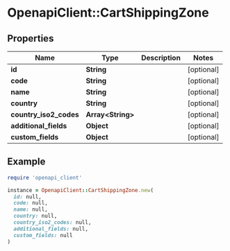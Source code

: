 # OpenapiClient::CartShippingZone

## Properties

| Name | Type | Description | Notes |
| ---- | ---- | ----------- | ----- |
| **id** | **String** |  | [optional] |
| **code** | **String** |  | [optional] |
| **name** | **String** |  | [optional] |
| **country** | **String** |  | [optional] |
| **country_iso2_codes** | **Array&lt;String&gt;** |  | [optional] |
| **additional_fields** | **Object** |  | [optional] |
| **custom_fields** | **Object** |  | [optional] |

## Example

```ruby
require 'openapi_client'

instance = OpenapiClient::CartShippingZone.new(
  id: null,
  code: null,
  name: null,
  country: null,
  country_iso2_codes: null,
  additional_fields: null,
  custom_fields: null
)
```

